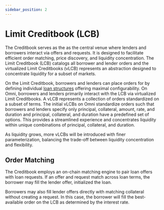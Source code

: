 ```yaml
---
sidebar_position: 2
---
```

# Limit Creditbook (LCB)

The Creditbook serves as the as the central venue where lenders and borrowers interact via offers and requests. It is designed to facilitate efficient order matching, price discovery, and liquidity concentration. The Limit Creditbook (LCB) catalogs all borrower and lender orders and the virtualized Limit Creditbooks (vLCB) represents an abstraction designed to concentrate liquidity for a subset of markets.

On the Limit Creditbook, borrowers and lenders can place orders for by defining individual [loan structures](/docs/concepts/protocol-concepts/bilateral-loans#terms) offering maximal configurability. On Omni, borrowers and lenders primarily interact with the LCB via virtualized Limit Creditbooks. A vLCB represents a collection of orders standardized on a subset of terms.
The initial vLCBs on Omni standardize orders such that borrowers and lenders specify only principal, collateral, amount, rate, and duration and principal, collateral, and duration have a predefined set of options. This provides a streamlined experience and concentrates liquidity within unique combinations of principal, collateral, and duration.

As liquidity grows, more vLCBs will be introduced with finer parameterization, balancing the trade-off between liquidity concentration and flexibility.

## Order Matching
The Creditbook employs an on-chain matching engine to pair loan offers with loan requests. If an offer and request match across loan terms, the borrower may fill the lender offer, initialized the loan.

Borrowers may also fill lender offers directly with matching collateral without creating a request. In this case, the borrower will fill the best-available order on the LCB as determined by the interest rate.
